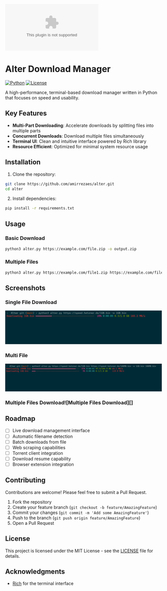 ![Logo](/img/Screenshot_25-11-2024_152225_looka.com)
# Alter Download Manager

[![Python](https://img.shields.io/badge/Python-3.7%2B-blue.svg)](https://www.python.org/downloads/)
[![License](https://img.shields.io/badge/License-MIT-green.svg)](LICENSE)

A high-performance, terminal-based download manager written in Python that focuses on speed and usability.

## Key Features

- **Multi-Part Downloading**: Accelerate downloads by splitting files into multiple parts
- **Concurrent Downloads**: Download multiple files simultaneously
- **Terminal UI**: Clean and intuitive interface powered by Rich library
- **Resource Efficient**: Optimized for minimal system resource usage

## Installation

1. Clone the repository:
```bash
git clone https://github.com/amirrezaes/alter.git
cd alter
```

2. Install dependencies:
```bash
pip install -r requirements.txt
```

## Usage

### Basic Download
```bash
python3 alter.py https://example.com/file.zip -o output.zip
```

### Multiple Files
```bash
python3 alter.py https://example.com/file1.zip https://example.com/file2.zip -o file1.zip file2.zip
```

## Screenshots

### Single File Download
![Image](/img/Capture1.PNG)


### Multi File
![Image](/img/Capture2.JPG)

### Multiple Files Download![Multiple Files Download][]

## Roadmap

- [ ] Live download management interface
- [ ] Automatic filename detection
- [ ] Batch downloads from file
- [ ] Web scraping capabilities
- [ ] Torrent client integration
- [ ] Download resume capability
- [ ] Browser extension integration

## Contributing

Contributions are welcome! Please feel free to submit a Pull Request.

1. Fork the repository
2. Create your feature branch (`git checkout -b feature/AmazingFeature`)
3. Commit your changes (`git commit -m 'Add some AmazingFeature'`)
4. Push to the branch (`git push origin feature/AmazingFeature`)
5. Open a Pull Request

## License

This project is licensed under the MIT License - see the [LICENSE](LICENSE) file for details.

## Acknowledgments

- [Rich](https://github.com/Textualize/rich) for the terminal interface
